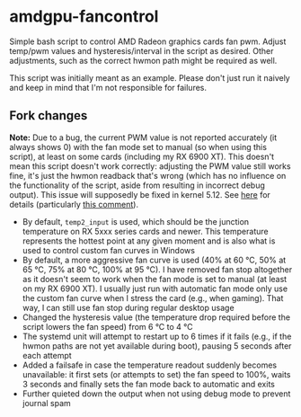 # amdgpu-fancontrol

Simple bash script to control AMD Radeon graphics cards fan pwm. Adjust
temp/pwm values and hysteresis/interval in the script as desired. Other
adjustments, such as the correct hwmon path might be required as well.

This script was initially meant as an example. Please don't just run it naively
and keep in mind that I'm not responsible for failures.

## Fork changes

__Note:__ Due to a bug, the current PWM value is not reported accurately (it
always shows 0) with the fan mode set to manual (so when using this script), at
least on some cards (including my RX 6900 XT). This doesn't mean this script
doesn't work correctly: adjusting the PWM value still works fine, it's just the
hwmon readback that's wrong (which has no influence on the functionality of the
script, aside from resulting in incorrect debug output). This issue will
supposedly be fixed in kernel 5.12. See [here][pwm-bug] for
details (particularly [this comment][pwm-bug-explained]).

+ By default, `temp2_input` is used, which should be the junction temperature
  on RX 5xxx series cards and newer. This temperature represents the hottest
  point at any given moment and is also what is used to control custom fan
  curves in Windows
+ By default, a more aggressive fan curve is used (40% at 60 °C, 50% at 65 °C,
  75% at 80 °C, 100% at 95 °C). I have removed fan stop altogether as it
  doesn't seem to work when the fan mode is set to manual (at least on my RX
  6900 XT). I usually just run with automatic fan mode only use the custom fan
  curve when I stress the card (e.g., when gaming). That way, I can still use
  fan stop during regular desktop usage
+ Changed the hysteresis value (the temperature drop required before the script
  lowers the fan speed) from 6 °C to 4 °C
+ The systemd unit will attempt to restart up to 6 times if it fails (e.g.,
  if the hwmon paths are not yet available during boot), pausing 5 seconds
  after each attempt
+ Added a failsafe in case the temperature readout suddenly becomes
  unavailable: it first sets (or attempts to set) the fan speed to 100%, waits
  3 seconds and finally sets the fan mode back to automatic and exits
+ Further quieted down the output when not using debug mode to prevent journal
  spam

[pwm-bug]: https://gitlab.freedesktop.org/drm/amd/-/issues/1164
[pwm-bug-explained]: https://gitlab.freedesktop.org/drm/amd/-/issues/1164#note_599349
